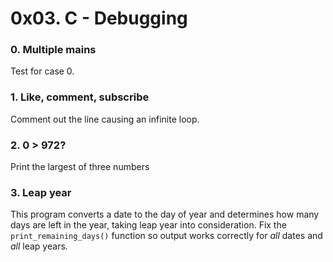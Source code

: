 # 0x03. C - Debugging
### 0. Multiple mains
Test for case 0.
### 1. Like, comment, subscribe
Comment out the line causing an infinite loop.
### 2. 0 > 972?
Print the largest of three numbers
### 3. Leap year
This program converts a date to the day of year and determines how many days are left in the year, taking leap year into consideration. Fix the `print_remaining_days()` function so output works correctly for *all* dates and *all* leap years.
